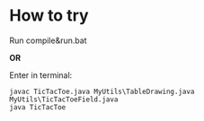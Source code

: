 # How to try

Run compile&run.bat

**OR**

Enter in terminal:
```
javac TicTacToe.java MyUtils\TableDrawing.java MyUtils\TicTacToeField.java
java TicTacToe
```